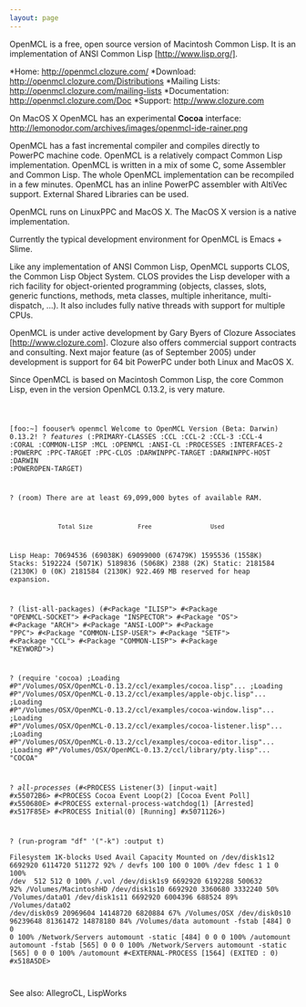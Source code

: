 ```yaml
---
layout: page
---
```





OpenMCL is a free, open source version of Macintosh Common Lisp. It is an implementation of ANSI Common Lisp [http://www.lisp.org/].


*Home: http://openmcl.clozure.com/
*Download: http://openmcl.clozure.com/Distributions
*Mailing Lists: http://openmcl.clozure.com/mailing-lists
*Documentation: http://openmcl.clozure.com/Doc
*Support: http://www.clozure.com


On MacOS X OpenMCL has an experimental **Cocoa** interface:
http://lemonodor.com/archives/images/openmcl-ide-rainer.png

OpenMCL has a fast incremental compiler and compiles directly to PowerPC machine code. OpenMCL is a relatively compact Common Lisp implementation. OpenMCL is written in a mix of some C, some Assembler and Common Lisp.
The whole OpenMCL implementation can be recompiled in a few minutes.
OpenMCL has an inline PowerPC assembler with AltiVec support.
External Shared Libraries can be used.

OpenMCL runs on LinuxPPC and MacOS X. The MacOS X version is a native implementation.

Currently the typical development environment for OpenMCL is Emacs + Slime.

Like any implementation of ANSI Common Lisp, OpenMCL supports CLOS, the Common Lisp Object System. CLOS provides the Lisp developer with a rich facility for object-oriented programming (objects, classes, slots, generic functions, methods, meta classes, multiple inheritance, multi-dispatch, ...).  It also includes fully native threads with support for multiple CPUs.

OpenMCL is under active development by Gary Byers of Clozure Associates [http://www.clozure.com]. Clozure also offers commercial support contracts and consulting.  Next major feature (as of September 2005) under development is support for 64 bit PowerPC under both Linux and MacOS X.

Since OpenMCL is based on Macintosh Common Lisp, the core Common Lisp, even in the version OpenMCL 0.13.2, is very mature.

<code>
    
[foo:~] foouser% openmcl
Welcome to OpenMCL Version (Beta: Darwin) 0.13.2!
? *features*
(:PRIMARY-CLASSES :CCL :CCL-2 :CCL-3 :CCL-4 :CORAL :COMMON-LISP
:MCL :OPENMCL :ANSI-CL :PROCESSES :INTERFACES-2 :POWERPC :PPC-TARGET
:PPC-CLOS :DARWINPPC-TARGET :DARWINPPC-HOST :DARWIN :POWEROPEN-TARGET)

? (room)
There are at least 69,099,000 bytes of available RAM.

                  Total Size             Free                 Used
Lisp Heap:    70694536 (69038K)     69099000 (67479K)      1595536 (1558K)
Stacks:        5192224 (5071K)      5189836 (5068K)         2388 (2K)
Static:        2181584 (2130K)            0 (0K)         2181584 (2130K)
922.469 MB reserved for heap expansion.

? (list-all-packages)
(#<Package "ILISP"> #<Package "OPENMCL-SOCKET"> #<Package "INSPECTOR">
#<Package "OS"> #<Package "ARCH"> #<Package "ANSI-LOOP"> #<Package "PPC">
#<Package "COMMON-LISP-USER"> #<Package "SETF"> #<Package "CCL">
#<Package "COMMON-LISP"> #<Package "KEYWORD">)

? (require 'cocoa)
;Loading #P"/Volumes/OSX/OpenMCL-0.13.2/ccl/examples/cocoa.lisp"...
;Loading #P"/Volumes/OSX/OpenMCL-0.13.2/ccl/examples/apple-objc.lisp"...
;Loading #P"/Volumes/OSX/OpenMCL-0.13.2/ccl/examples/cocoa-window.lisp"...
;Loading #P"/Volumes/OSX/OpenMCL-0.13.2/ccl/examples/cocoa-listener.lisp"...
;Loading #P"/Volumes/OSX/OpenMCL-0.13.2/ccl/examples/cocoa-editor.lisp"...
;Loading #P"/Volumes/OSX/OpenMCL-0.13.2/ccl/library/pty.lisp"...
"COCOA"

? *all-processes*
(#<PROCESS Listener(3) [input-wait] #x55072B6>
 #<PROCESS Cocoa Event Loop(2) [Cocoa Event Poll] #x550680E>
 #<PROCESS external-process-watchdog(1) [Arrested] #x517F85E>
 #<PROCESS Initial(0) [Running] #x5071126>)

? (run-program "df" '("-k") :output t)                                    
Filesystem              1K-blocks     Used    Avail Capacity  Mounted on
/dev/disk1s12             6692920  6114720   511272    92%    /
devfs                         100      100        0   100%    /dev
fdesc                           1        1        0   100%    /dev
<volfs>                       512      512        0   100%    /.vol
/dev/disk1s9              6692920  6192288   500632    92%    /Volumes/MacintoshHD
/dev/disk1s10             6692920  3360680  3332240    50%    /Volumes/data01
/dev/disk1s11             6692920  6004396   688524    89%    /Volumes/data02
/dev/disk0s9             20969604 14148720  6820884    67%    /Volumes/OSX
/dev/disk0s10            96239648 81361472 14878180    84%    /Volumes/data
automount -fstab [484]          0        0        0   100%    /Network/Servers
automount -static [484]         0        0        0   100%    /automount
automount -fstab [565]          0        0        0   100%    /Network/Servers
automount -static [565]         0        0        0   100%    /automount
#<EXTERNAL-PROCESS [1564] (EXITED : 0) #x518A5DE>

</code>

See also:  AllegroCL, LispWorks
